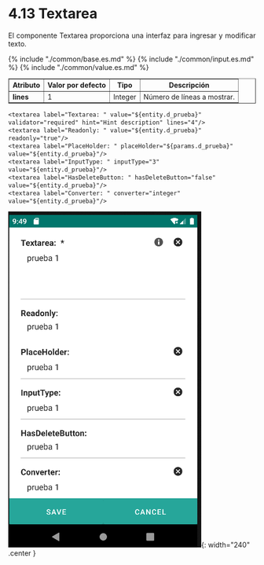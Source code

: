 # 4.13 Textarea
<div style="text-align: justify;">
    <p>El componente Textarea proporciona una interfaz para ingresar y modificar texto.</p>
</div>
<table border="1">
    <thead>
        <tr>
            <th colspan="2">Atributo</th>
            <th>Valor por defecto</th>
            <th>Tipo</th>
            <th>Descripción</th>
         </tr>
    </thead>
    <tbody>
        {% include "./common/base.es.md" %}
        {% include "./common/input.es.md" %}
        {% include "./common/value.es.md" %}
        <tr>
            <td colspan="2"><strong>lines</strong></td>
            <td>1</td>
            <td>Integer</td>
            <td>Número de líneas a mostrar.</td>
        </tr>
   </tbody>
</table>

    <textarea label="Textarea: " value="${entity.d_prueba}" validator="required" hint="Hint description" lines="4"/>
    <textarea label="Readonly: " value="${entity.d_prueba}" readonly="true"/>
    <textarea label="PlaceHolder: " placeHolder="${params.d_prueba}" value="${entity.d_prueba}"/>
    <textarea label="InputType: " inputType="3" value="${entity.d_prueba}"/>
    <textarea label="HasDeleteButton: " hasDeleteButton="false"  value="${entity.d_prueba}"/>
    <textarea label="Converter: " converter="integer" value="${entity.d_prueba}"/>

![img.png](../img/textarea.png){: width="240" .center } 